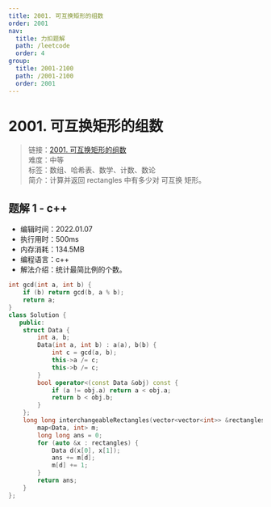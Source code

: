 ```yaml
---
title: 2001. 可互换矩形的组数
order: 2001
nav:
  title: 力扣题解
  path: /leetcode
  order: 4
group:
  title: 2001-2100
  path: /2001-2100
  order: 2001
---
```


# 2001. 可互换矩形的组数

> 链接：[2001. 可互换矩形的组数](https://leetcode-cn.com/problems/number-of-pairs-of-interchangeable-rectangles/)  
> 难度：中等  
> 标签：数组、哈希表、数学、计数、数论  
> 简介：计算并返回 rectangles 中有多少对 可互换 矩形。

## 题解 1 - c++

- 编辑时间：2022.01.07
- 执行用时：500ms
- 内存消耗：134.5MB
- 编程语言：c++
- 解法介绍：统计最简比例的个数。

```cpp
int gcd(int a, int b) {
    if (b) return gcd(b, a % b);
    return a;
}
class Solution {
   public:
    struct Data {
        int a, b;
        Data(int a, int b) : a(a), b(b) {
            int c = gcd(a, b);
            this->a /= c;
            this->b /= c;
        }
        bool operator<(const Data &obj) const {
            if (a != obj.a) return a < obj.a;
            return b < obj.b;
        }
    };
    long long interchangeableRectangles(vector<vector<int>> &rectangles) {
        map<Data, int> m;
        long long ans = 0;
        for (auto &x : rectangles) {
            Data d(x[0], x[1]);
            ans += m[d];
            m[d] += 1;
        }
        return ans;
    }
};
```
